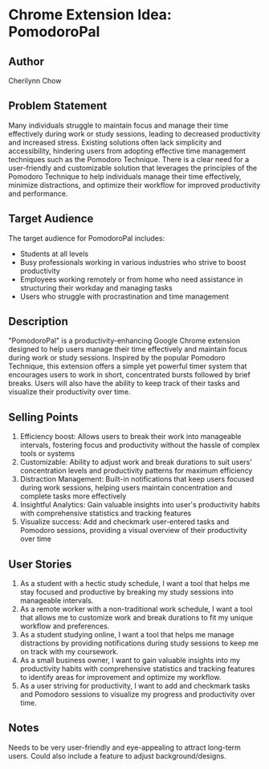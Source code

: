 # Chrome Extension Idea: PomodoroPal

## Author

Cherilynn Chow

## Problem Statement

Many individuals struggle to maintain focus and manage their time effectively during work or study sessions, leading to decreased productivity and increased stress. Existing solutions often lack simplicity and accessibility, hindering users from adopting effective time management techniques such as the Pomodoro Technique. There is a clear need for a user-friendly and customizable solution that leverages the principles of the Pomodoro Technique to help individuals manage their time effectively, minimize distractions, and optimize their workflow for improved productivity and performance.

## Target Audience

The target audience for PomodoroPal includes:

- Students at all levels
- Busy professionals working in various industries who strive to boost productivity
- Employees working remotely or from home who need assistance in structuring their workday and managing tasks
- Users who struggle with procrastination and time management

## Description

"PomodoroPal" is a productivity-enhancing Google Chrome extension designed to help users manage their time effectively and maintain focus during work or study sessions. Inspired by the popular Pomodoro Technique, this extension offers a simple yet powerful timer system that encourages users to work in short, concentrated bursts followed by brief breaks. Users will also have the ability to keep track of their tasks and visualize their productivity over time.

## Selling Points

1. Efficiency boost: Allows users to break their work into manageable intervals, fostering focus and productivity without the hassle of complex tools or systems
2. Customizable: Ability to adjust work and break durations to suit users' concentration levels and productivity patterns for maximum efficiency
3. Distraction Management: Built-in notifications that keep users focused during work sessions, helping users maintain concentration and complete tasks more effectively
4. Insightful Analytics: Gain valuable insights into user's productivity habits with comprehensive statistics and tracking features
5. Visualize success: Add and checkmark user-entered tasks and Pomodoro sessions, providing a visual overview of their productivity over time

## User Stories

1. As a student with a hectic study schedule, I want a tool that helps me stay focused and productive by breaking my study sessions into manageable intervals.
2. As a remote worker with a non-traditional work schedule, I want a tool that allows me to customize work and break durations to fit my unique workflow and preferences.
3. As a student studying online, I want a tool that helps me manage distractions by providing notifications during study sessions to keep me on track with my coursework.
4. As a small business owner, I want to gain valuable insights into my productivity habits with comprehensive statistics and tracking features to identify areas for improvement and optimize my workflow.
5. As a user striving for productivity, I want to add and checkmark tasks and Pomodoro sessions to visualize my progress and productivity over time.

## Notes

Needs to be very user-friendly and eye-appealing to attract long-term users. Could also include a feature to adjust background/designs.
